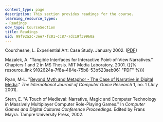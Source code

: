 ```yaml
---
content_type: page
description: This section provides readings for the course.
learning_resource_types:
- Readings
ocw_type: CourseSection
title: Readings
uid: 99f92a2c-3ee7-fc01-cc87-7dc19f39960a
---
```


Courchesne, L. Experiential Art: Case Study. January 2002. ([PDF](http://ic.media.mit.edu/courses/mas878/pubs/courchesne-02-experiential-art.pdf))

Mazalek, A. "Tangible Interfaces for Interactive Point-of-View Narratives." Chapters 1 and 2 in MS Thesis. MIT Media Laboratory, 2001. ({{% resource_link 9102624a-7f8a-484e-75b8-53b523aeb061 "PDF" %}})

Ryan, M-L. "[Beyond Myth and Metaphor - The Case of Narrative in Digital Media](http://www.gamestudies.org/0101/ryan/)." _The International Journal of Computer Game Research_ 1, no. 1 (July 2001).

Stern, E. "A Touch of Medieval: Narrative, Magic and Computer Technology in Massively Multiplayer Computer Role-Playing Games." In _Computer Games and Digital Cultures Conference Proceedings._ Edited by Frans Mayra. Tampre University Press, 2002.